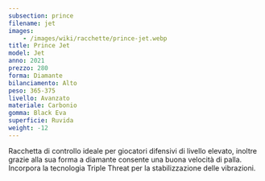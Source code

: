 ```yaml
---
subsection: prince
filename: jet
images:
    - /images/wiki/racchette/prince-jet.webp
title: Prince Jet
model: Jet
anno: 2021
prezzo: 280
forma: Diamante
bilanciamento: Alto
peso: 365-375
livello: Avanzato
materiale: Carbonio
gomma: Black Eva
superficie: Ruvida
weight: -12
---
```

Racchetta di controllo ideale per giocatori difensivi di livello elevato, inoltre grazie alla sua forma a diamante consente una buona velocità di palla. Incorpora la tecnologia Triple Threat per la stabilizzazione delle vibrazioni.